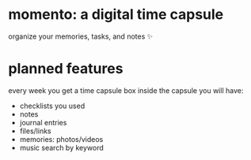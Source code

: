 # momento: a digital time capsule
organize your memories, tasks, and notes ✨

# planned features
every week you get a time capsule box
inside the capsule you will have:
- checklists you used
- notes
- journal entries
- files/links
- memories: photos/videos
- music
search by keyword
